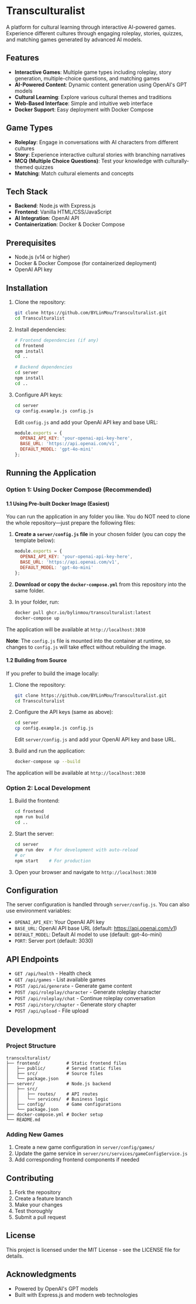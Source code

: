 # Transculturalist

A platform for cultural learning through interactive AI-powered games. Experience different cultures through engaging roleplay, stories, quizzes, and matching games generated by advanced AI models.

## Features

- **Interactive Games**: Multiple game types including roleplay, story generation, multiple-choice questions, and matching games
- **AI-Powered Content**: Dynamic content generation using OpenAI's GPT models
- **Cultural Learning**: Explore various cultural themes and traditions
- **Web-Based Interface**: Simple and intuitive web interface
- **Docker Support**: Easy deployment with Docker Compose

## Game Types

- **Roleplay**: Engage in conversations with AI characters from different cultures
- **Story**: Experience interactive cultural stories with branching narratives
- **MCQ (Multiple Choice Questions)**: Test your knowledge with culturally-themed quizzes
- **Matching**: Match cultural elements and concepts

## Tech Stack

- **Backend**: Node.js with Express.js
- **Frontend**: Vanilla HTML/CSS/JavaScript
- **AI Integration**: OpenAI API
- **Containerization**: Docker & Docker Compose

## Prerequisites

- Node.js (v14 or higher)
- Docker & Docker Compose (for containerized deployment)
- OpenAI API key

## Installation

1. Clone the repository:
   ```bash
   git clone https://github.com/BYLinMou/Transculturalist.git
   cd Transculturalist
   ```

2. Install dependencies:
   ```bash
   # Frontend dependencies (if any)
   cd frontend
   npm install
   cd ..

   # Backend dependencies
   cd server
   npm install
   cd ..
   ```

3. Configure API keys:
   ```bash
   cd server
   cp config.example.js config.js
   ```
   
   Edit `config.js` and add your OpenAI API key and base URL:
   ```javascript
   module.exports = {
     OPENAI_API_KEY: 'your-openai-api-key-here',
     BASE_URL: 'https://api.openai.com/v1',
     DEFAULT_MODEL: 'gpt-4o-mini'
   };
   ```

## Running the Application

### Option 1: Using Docker Compose (Recommended)

#### 1.1 Using Pre-built Docker Image (Easiest)

You can run the application in any folder you like. You do NOT need to clone the whole repository—just prepare the following files:

1. **Create a `server/config.js` file** in your chosen folder (you can copy the template below):
   ```javascript
   module.exports = {
     OPENAI_API_KEY: 'your-openai-api-key-here',
     BASE_URL: 'https://api.openai.com/v1',
     DEFAULT_MODEL: 'gpt-4o-mini'
   };
   ```

2. **Download or copy the `docker-compose.yml`** from this repository into the same folder.

3. In your folder, run:
   ```bash
   docker pull ghcr.io/bylinmou/transculturalist:latest
   docker-compose up
   ```

The application will be available at `http://localhost:3030`

**Note**: The `config.js` file is mounted into the container at runtime, so changes to `config.js` will take effect without rebuilding the image.

#### 1.2 Building from Source

If you prefer to build the image locally:

1. Clone the repository:
   ```bash
   git clone https://github.com/BYLinMou/Transculturalist.git
   cd Transculturalist
   ```

2. Configure the API keys (same as above):
   ```bash
   cd server
   cp config.example.js config.js
   ```
   Edit `server/config.js` and add your OpenAI API key and base URL.

3. Build and run the application:
   ```bash
   docker-compose up --build
   ```

The application will be available at `http://localhost:3030`

### Option 2: Local Development

1. Build the frontend:
   ```bash
   cd frontend
   npm run build
   cd ..
   ```

2. Start the server:
   ```bash
   cd server
   npm run dev  # For development with auto-reload
   # or
   npm start    # For production
   ```

3. Open your browser and navigate to `http://localhost:3030`

## Configuration

The server configuration is handled through `server/config.js`. You can also use environment variables:

- `OPENAI_API_KEY`: Your OpenAI API key
- `BASE_URL`: OpenAI API base URL (default: https://api.openai.com/v1)
- `DEFAULT_MODEL`: Default AI model to use (default: gpt-4o-mini)
- `PORT`: Server port (default: 3030)

## API Endpoints

- `GET /api/health` - Health check
- `GET /api/games` - List available games
- `POST /api/ai/generate` - Generate game content
- `POST /api/roleplay/character` - Generate roleplay character
- `POST /api/roleplay/chat` - Continue roleplay conversation
- `POST /api/story/chapter` - Generate story chapter
- `POST /api/upload` - File upload

## Development

### Project Structure

```
transculturalist/
├── frontend/          # Static frontend files
│   ├── public/        # Served static files
│   ├── src/           # Source files
│   └── package.json
├── server/            # Node.js backend
│   ├── src/
│   │   ├── routes/    # API routes
│   │   └── services/  # Business logic
│   ├── config/        # Game configurations
│   └── package.json
├── docker-compose.yml # Docker setup
└── README.md
```

### Adding New Games

1. Create a new game configuration in `server/config/games/`
2. Update the game service in `server/src/services/gameConfigService.js`
3. Add corresponding frontend components if needed

## Contributing

1. Fork the repository
2. Create a feature branch
3. Make your changes
4. Test thoroughly
5. Submit a pull request

## License

This project is licensed under the MIT License - see the LICENSE file for details.

## Acknowledgments

- Powered by OpenAI's GPT models
- Built with Express.js and modern web technologies
